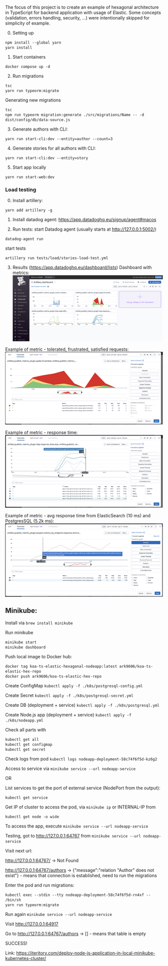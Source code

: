 The focus of this project is to create an example of hexagonal architecture in TypeScript for backend application with usage of Elastic.
Some concepts (validation, errors handling, security, ...) were intentionally skipped for simplicity of example.

0. Setting up
```
npm install --global yarn
yarn install
```
1. Start containers
```
docker compose up -d
```

2. Run migrations
```
tsc
yarn run typeorm:migrate
```

Generating new migrations
```
tsc
npm run typeorm migration:generate ./src/migrations/Name -- -d dist/config/db/data-source.js
```


3. Generate authors with CLI:
```
yarn run start-cli:dev --entity=author --count=3
```
4. Generate stories for all authors with CLI:
```
yarn run start-cli:dev --entity=story
```

5. Start app locally
```
yarn run start-web:dev
```
### Load testing

0. Install artillery:
```
yarn add artillery -g
```

1. Install datadog agent:
https://app.datadoghq.eu/signup/agent#macos

2. Run tests:
start Datadog agent (usually starts at http://127.0.0.1:5002/)
```
datadog-agent run
```
start tests
```
artillery run tests/load/stories-load-test.yml
```
3. Results (https://app.datadoghq.eu/dashboard/lists)
Dashboard with metrics:
![dashboard](./docs/dashboard.png "Dashboard")

Example of metric - tolerated, frustrated, satisfied requests:
![metric1](./docs/metric1.png "Metric1")

Example of metric - response time:
![metric2](./docs/metric2.png "Metric2")

Example of metric - avg response time from ElasticSearch (10 ms) and PostgresSQL (5.2k ms):
![metric2](./docs/metric3.png "Metric3")

## Minikube:
Install via ```brew install minikube```

Run minikube
```
minikube start
minikube dashboard
```
Push local image to Docker hub:
```
docker tag koa-ts-elastic-hexagonal-nodeapp:latest ark9606/koa-ts-elastic-hex-repo
docker push ark9606/koa-ts-elastic-hex-repo
```

Create ConfigMap `kubectl apply -f ./k8s/postgresql-config.yml`

Create Secret `kubectl apply -f ./k8s/postgresql-secret.yml`

Create DB (deployment + service) `kubectl apply -f ./k8s/postgresql.yml`

Create Node.js app (deployment + service) `kubectl apply -f ./k8s/nodeapp.yml`

Check all parts with
```
kubectl get all
kubectl get configmap
kubectl get secret
```

Check logs from pod `kubectl logs nodeapp-deployment-58c74f6f5d-kz6g2`

Access to service via `minikube service --url nodeapp-service`

OR

List services to get the port of external service (NodePort from the output):
```
kubectl get service
```

Get IP of cluster to access the pod, via `minikube ip` or INTERNAL-IP from
```
kubectl get node -o wide
```

To access the app, execute `minikube service --url nodeapp-service`

Testing, got to http://127.0.0.1:64767 from `minikube service --url nodeapp-service`

Visit next url:

http://127.0.0.1:64767/ -> Not Found

http://127.0.0.1:64767/authors -> {"message":"relation \"Author\" does not exist"} - means that connection is established, need to run the migrations

Enter the pod and run migrations:
```
kubectl exec --stdin --tty nodeapp-deployment-58c74f6f5d-rn4xf -- /bin/sh
yarn run typeorm:migrate
```

Run again `minikube service --url nodeapp-service`

Visit http://127.0.0.1:64917

Go to http://127.0.0.1:64767/authors -> [] - means that table is empty

SUCCESS!

Link: https://iteritory.com/deploy-node-js-application-in-local-minikube-kubernetes-cluster/
